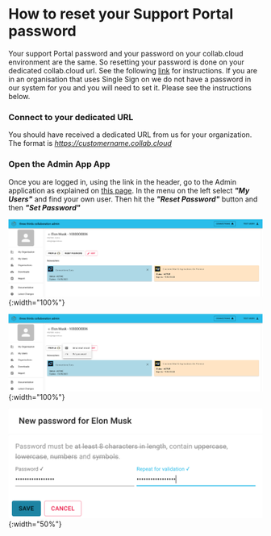 # How to reset your Support Portal password

Your support Portal password and your password on your collab.cloud environment are the same. So resetting your password is done on your dedicated collab.cloud url. See the following [link](https://docs.st.collab.cloud/users/using-connections-gettingstarted/) for instructions.
If you are in an organisation that uses Single Sign on we do not have a password in our system for you and you will need to set it. Please see the instructions below.

### Connect to your dedicated URL

You should have received a dedicated URL from us for your organization.
The format is *https://customername.collab.cloud*

### Open the Admin App App

Once you are logged in, using the link in the header, go to the Admin application as explained on [this page](https://docs.st.collab.cloud/admin/admin-org/). In the menu on the left select **_"My Users"_** and find your own user. Then hit the **_"Reset Password"_** button and then **_"Set Password"_**

![update details](/assets/images/screen-shots/help/UserDetail.png){:width="100%"}

![Reset password](/assets/images/screen-shots/help/PasswordResetButton.png){:width="100%"}

![New password](/assets/images/screen-shots/help/PasswordReset.png){:width="50%"}
